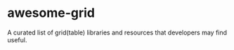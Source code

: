 # awesome-grid
A curated list of grid(table) libraries and resources that developers may find useful.
